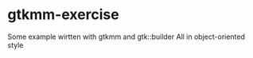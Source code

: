 gtkmm-exercise
=============

Some example wirtten with gtkmm and gtk::builder
All in object-oriented style